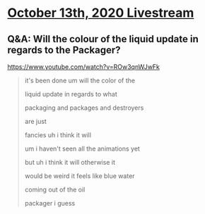 # [October 13th, 2020 Livestream](../2020-10-13.md)
## Q&A: Will the colour of the liquid update in regards to the Packager?
https://www.youtube.com/watch?v=ROw3qnWJwFk
> it's been done um will the color of the
>
> liquid update in regards to what
>
> packaging and packages and destroyers
>
> are just
>
> fancies uh i think it will
>
> um i haven't seen all the animations yet
>
> but uh i think it will otherwise it
>
> would be weird it feels like blue water
>
> coming out of the oil
>
> packager i guess
>
